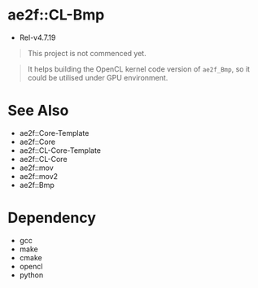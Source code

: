 # ae2f::CL-Bmp
- Rel-v4.7.19
> This project is not commenced yet.

> It helps building the OpenCL kernel code version of `ae2f_Bmp`,
> so it could be utilised under GPU environment.

# See Also
- ae2f::Core-Template
- ae2f::Core
- ae2f::CL-Core-Template
- ae2f::CL-Core
- ae2f::mov
- ae2f::mov2
- ae2f::Bmp

# Dependency
- gcc
- make
- cmake
- opencl
- python
